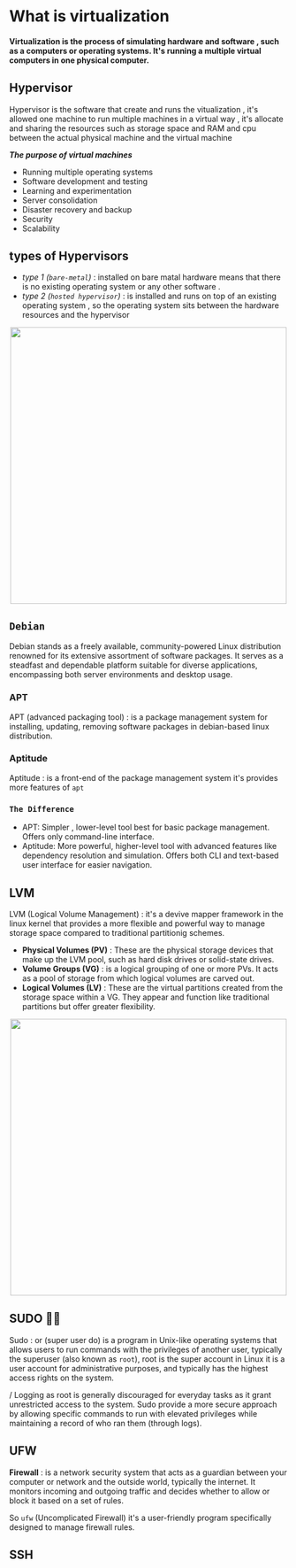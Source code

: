 # What is virtualization

#### Virtualization is the process of simulating hardware and software , such as a computers or operating systems. It's running a multiple virtual computers in one physical computer.

## Hypervisor

Hypervisor is the software that create and runs the vitualization , it's allowed one machine to run multiple machines in a virtual way , it's allocate and sharing the resources such as storage space and RAM and cpu between the actual physical machine and the virtual machine

_**The purpose of virtual machines**_
* Running multiple operating systems
* Software development and testing
* Learning and experimentation
* Server consolidation
* Disaster recovery and backup
* Security
* Scalability

## types of Hypervisors
* *type 1 (`bare-metal`)* : installed on bare matal hardware means that there is no existing operating system or any other software .
* *type 2 (`hosted hypervisor`)* : is installed and runs on top of an existing operating system , so the operating system sits between the hardware resources and the hypervisor

<p align="center">
<img src="https://www.xantaro.net/wp-content/uploads/2019/01/Xantaro_Hypervisors.png" width="500px" height="500px" />
</p>

## `Debian`
Debian stands as a freely available, community-powered Linux distribution renowned for its extensive assortment of software packages. It serves as a steadfast and dependable platform suitable for diverse applications, encompassing both server environments and desktop usage.

### APT
APT (advanced packaging tool) : is a package management system for installing, updating, removing software packages in debian-based linux distribution.

### Aptitude
Aptitude : is a front-end of the package management system it's provides more features of `apt`

### `The Difference`
* APT: Simpler , lower-level tool best for basic package management. Offers only command-line interface.
* Aptitude: More powerful, higher-level tool with advanced features like dependency resolution and simulation. Offers both CLI and text-based user interface for easier navigation.

## LVM
LVM (Logical Volume Management) : it's a devive mapper framework in the linux kernel that provides a more flexible and powerful way to manage storage space compared to traditional partitionig schemes.
* **Physical Volumes (PV)** : These are the physical storage devices that make up the LVM pool, such as hard disk drives or solid-state drives.
* **Volume Groups (VG)** : is a logical grouping of one or more PVs. It acts as a pool of storage from which logical volumes are carved out.
* **Logical Volumes (LV)** : These are the virtual partitions created from the storage space within a VG. They appear and function like traditional partitions but offer greater flexibility.

<p align="center">
<img src="https://access.redhat.com/webassets/avalon/d/Red_Hat_Enterprise_Linux-9-Configuring_and_managing_logical_volumes-en-US/images/31bd96635c4120abe3e771a423f61cd6/basic-lvm-volume-components.png" width="500px" height="500px" />
</p>

## SUDO 💪🏻
Sudo : or (super user do) is a program in Unix-like operating systems that allows users to run commands with the privileges of another user, typically the superuser (also known as `root`), root is the super account in Linux it is a user account for administrative purposes, and typically has the highest access rights on the system.

/ Logging as root is generally discouraged for everyday tasks as it grant unrestricted access to the system. Sudo provide a more secure approach by allowing specific commands to run with elevated privileges while maintaining a record of who ran them (through logs).

## UFW
**Firewall** : is a network security system that acts as a guardian between your computer or network and the outside world, typically the internet. It monitors incoming and outgoing traffic and decides whether to allow or block it based on a set of rules.

So `ufw` (Uncomplicated Firewall) it's a user-friendly program specifically designed to manage firewall rules.

## SSH
